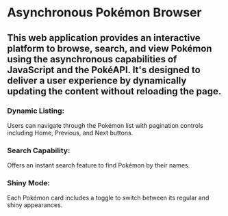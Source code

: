 # Asynchronous Pokémon Browser
## This web application provides an interactive platform to browse, search, and view Pokémon using the asynchronous capabilities of JavaScript and the PokéAPI. It's designed to deliver a user experience by dynamically updating the content without reloading the page.


 ### Dynamic Listing:
 Users can navigate through the Pokémon list with pagination controls including Home, Previous, and Next buttons.
 
 ### Search Capability:
 Offers an instant search feature to find Pokémon by their names.
 
 ### Shiny Mode:
 Each Pokémon card includes a toggle to switch between its regular and shiny appearances.

